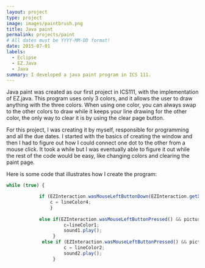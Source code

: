 ```yaml
---
layout: project
type: project
image: images/paintbrush.png
title: Java paint
permalink: projects/paint
# All dates must be YYYY-MM-DD format!
date: 2015-07-01
labels:
  - Eclipse
  - EZ.Java
  - Java
summary: I developed a java paint program in ICS 111.
---
```




Java paint was created as our first project in ICS111, with the implementation of EZ.java. This program uses only 3 colors, and it allows the user to draw anything with the three colors. When using one color, you can always swap to the other colors to draw while it keeps your line drawing for the other color, the only way to clear it is by using the clear page button.

For this project, I was creating it by myself, responsible for programming and all the due dates. I started with the basics of creating the window and then I had to figure out how I could connect one dot to the other from a mouse click. It took a while but I was eventually able to figure it out while the rest of the code would be easy, like changing colors and clearing the paint page. 

Here is some code that illustrates how I create the program:

```js
while (true) {

			if (EZInteraction.wasMouseLeftButtonDown(EZInteraction.getXMouse(),EZInteraction.getYMouse())) {
				c = lineColor4;
				}
			
			else if(EZInteraction.wasMouseLeftButtonPressed() && picture1.isPointInElement(EZInteraction.getXMouse(), EZInteraction.getYMouse())) { 
					 c=lineColor1;
					 sound1.play();
				 }
			 else if (EZInteraction.wasMouseLeftButtonPressed() && picture2.isPointInElement(EZInteraction.getXMouse(), EZInteraction.getYMouse())) {
					 c = lineColor2; 
					 sound2.play();
				 }
```





